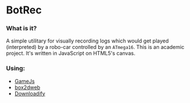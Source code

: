 BotRec
======

### What is it?

A simple utilitary for visually recording logs which would get played (interpreted) by a robo-car controlled by an `ATmega16`.
This is an academic project. It's written in JavaScript on HTML5's canvas.

### Using:

* [GameJs](http://gamejs.org/)
* [box2dweb](http://code.google.com/p/box2dweb/)
* [Downloadify](https://github.com/dcneiner/Downloadify)